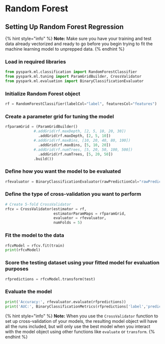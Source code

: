 # Random Forest

## Setting Up Random Forest Regression

{% hint style="info" %}
**Note:** Make sure you have your training and test data already vectorized and ready to go before you begin trying to fit the machine learning model to unprepped data.
{% endhint %}

### Load in required libraries

```python
from pyspark.ml.classification import RandomForestClassifier
from pyspark.ml.tuning import ParamGridBuilder, CrossValidator
from pyspark.ml.evaluation import BinaryClassificationEvaluator
```

### Initialize Random Forest object

```python
rf = RandomForestClassifier(labelCol="label", featuresCol="features")
```

### Create a parameter grid for tuning the model

```python
rfparamGrid = (ParamGridBuilder()
             #.addGrid(rf.maxDepth, [2, 5, 10, 20, 30])
               .addGrid(rf.maxDepth, [2, 5, 10])
             #.addGrid(rf.maxBins, [10, 20, 40, 80, 100])
               .addGrid(rf.maxBins, [5, 10, 20])
             #.addGrid(rf.numTrees, [5, 20, 50, 100, 500])
               .addGrid(rf.numTrees, [5, 20, 50])
             .build())
```

### Define how you want the model to be evaluated

```python
rfevaluator = BinaryClassificationEvaluator(rawPredictionCol="rawPrediction")
```

### Define the type of cross-validation you want to perform

```python
# Create 5-fold CrossValidator
rfcv = CrossValidator(estimator = rf,
                      estimatorParamMaps = rfparamGrid,
                      evaluator = rfevaluator,
                      numFolds = 5)
```

### Fit the model to the data

```python
rfcvModel = rfcv.fit(train)
print(rfcvModel)
```

### Score the testing dataset using your fitted model for evaluation purposes

```python
rfpredictions = rfcvModel.transform(test)
```

### Evaluate the model

```python
print('Accuracy:', rfevaluator.evaluate(rfpredictions))
print('AUC:', BinaryClassificationMetrics(rfpredictions['label','prediction'].rdd).areaUnderROC)
```

{% hint style="info" %}
**Note:** When you use the `CrossValidator` function to set up cross-validation of your models, the resulting model object will have all the runs included, but will only use the best model when you interact with the model object using other functions like `evaluate` or `transform`.
{% endhint %}

